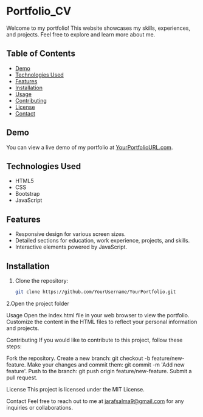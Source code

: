 # Portfolio_CV

Welcome to my portfolio! This website showcases my skills, experiences, and projects. Feel free to explore and learn more about me.

## Table of Contents

- [Demo](#demo)
- [Technologies Used](#technologies-used)
- [Features](#features)
- [Installation](#installation)
- [Usage](#usage)
- [Contributing](#contributing)
- [License](#license)
- [Contact](#contact)

## Demo

You can view a live demo of my portfolio at [YourPortfolioURL.com](#).

## Technologies Used

- HTML5
- CSS
- Bootstrap
- JavaScript

## Features

- Responsive design for various screen sizes.
- Detailed sections for education, work experience, projects, and skills.
- Interactive elements powered by JavaScript.

## Installation

1. Clone the repository:

   ```bash
   git clone https://github.com/YourUsername/YourPortfolio.git
   
2.Open the project folder

Usage
Open the index.html file in your web browser to view the portfolio. Customize the content in the HTML files to reflect your personal information and projects.

Contributing
If you would like to contribute to this project, follow these steps:

Fork the repository.
Create a new branch: git checkout -b feature/new-feature.
Make your changes and commit them: git commit -m 'Add new feature'.
Push to the branch: git push origin feature/new-feature.
Submit a pull request.

License
This project is licensed under the MIT License.

Contact
Feel free to reach out to me at jarafsalma9@gmail.com for any inquiries or collaborations.
